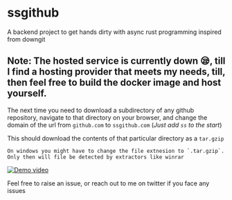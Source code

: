 # ssgithub
A backend project to get hands dirty with async rust programming inspired from downgit

## Note: The hosted service is currently down 😪, till I find a hosting provider that meets my needs, till, then feel free to build the docker image and host yourself. 

The next time you need to download a subdirectory of any github repository, navigate to that directory on your browser, and change the domain of the url from `github.com` to `ssgithub.com` (_Just add `ss` to the start_)

This should download the contents of that particular directory as a `tar.gzip`

```
On windows you might have to change the file extnesion to `.tar.gzip`.
Only then will file be detected by extractors like winrar
```

<!-- ![](https://youtu.be/P9lqXA6O2KI) -->
[![Demo video](https://img.youtube.com/vi/P9lqXA6O2KI/0.jpg)](https://www.youtube.com/watch?v=P9lqXA6O2KI)

Feel free to raise an issue, or reach out to me on twitter if you face any issues
